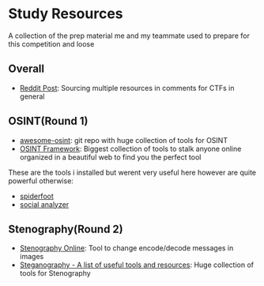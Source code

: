 # Study Resources

 A collection of the prep material me and my teammate used to prepare for this competition and loose

## Overall

- [Reddit Post](https://www.reddit.com/r/securityCTF/comments/g6iawe/place_to_learn_for_ctfs/?share_id=8e6W0dv9oemRwnP2IS5G2&utm_medium=android_app&utm_name=androidcss&utm_source=share&utm_term=3): Sourcing multiple resources in comments for CTFs in general

## OSINT(Round 1)

- [awesome-osint](https://github.com/jivoi/awesome-osint): git repo with huge collection of tools for OSINT
- [OSINT Framework](https://osintframework.com/): Biggest collection of tools to stalk anyone online organized in a beautiful web to find you the perfect tool

These are the tools i installed but werent very useful here however are quite powerful otherwise:

- [spiderfoot](https://github.com/smicallef/spiderfoot)
- [social analyzer](https://github.com/qeeqbox/social-analyzer)

## Stenography(Round 2)

- [Stenography Online](https://stylesuxx.github.io/steganography/): Tool to change encode/decode messages in images
- [Steganography - A list of useful tools and resources](https://0xrick.github.io/lists/stego/): Huge collection of tools for Stenography
